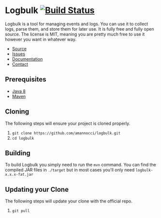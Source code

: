 # Logbulk [![Build Status](https://travis-ci.org/amannocci/logbulk.svg?branch=master)](https://travis-ci.org/amannocci/logbulk)
Logbulk is a tool for managing events and logs. You can use it to collect logs, parse them, and store them for later use.
It is fully free and fully open source. The license is MIT, meaning you are pretty much free to use it however you want in whatever way.
* [Source](https://github.com/amannocci/logbulk)
* [Issues](https://github.com/amannocci/logbulk/issues)
* [Documentation](https://github.com/amannocci/logbulk/wiki)
* [Contact](adrien.mannocci@gmail.com)

## Prerequisites
* [Java 8](http://www.oracle.com/technetwork/java/javase/downloads/index.html)
* [Maven](https://maven.apache.org/download.cgi)

## Cloning
The following steps will ensure your project is cloned properly.

1. `git clone https://github.com/amannocci/logbulk.git`
2. `cd logbulk`

## Building
To build Logbulk you simply need to run the `mvn` command. You can find the compiled
JAR files in `./target` but in most cases you'll only need `logbulk-x.x.x-fat.jar`

## Updating your Clone
The following steps will update your clone with the official repo.

1. `git pull`
